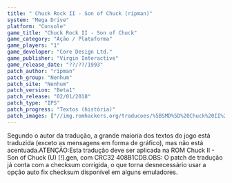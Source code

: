```yaml
---
title: " Chuck Rock II - Son of Chuck (ripman)"
system: "Mega Drive"
platform: "Console"
game_title: "Chuck Rock II - Son of Chuck"
game_category: "Ação / Plataforma"
game_players: "1"
game_developer: "Core Design Ltd."
game_publisher: "Virgin Interactive"
game_release_date: "??/??/1993"
patch_author: "ripman"
patch_group: "Nenhum"
patch_site: "Nenhum"
patch_version: "Beta1"
patch_release: "02/01/2018"
patch_type: "IPS"
patch_progress: "Textos (história)"
patch_images: ["//img.romhackers.org/traducoes/%5BSMD%5D%20Chuck%20II%20-%20Son%20of%20Chuck%20-%20ripman%20-%201.png","//img.romhackers.org/traducoes/%5BSMD%5D%20Chuck%20II%20-%20Son%20of%20Chuck%20-%20ripman%20-%202.png","//img.romhackers.org/traducoes/%5BSMD%5D%20Chuck%20II%20-%20Son%20of%20Chuck%20-%20ripman%20-%203.png"]
---
```

Segundo o autor da tradução, a grande maioria dos textos do jogo está traduzida (exceto as mensagens em forma de gráfico), mas não está acentuada.ATENÇÃO:Esta tradução deve ser aplicada na ROM Chuck II - Son of Chuck (U) [!].gen, com CRC32 408B1CDB.OBS: O patch de tradução já conta com a checksum corrigida, o que torna desnecessário usar a opção auto fix checksum disponível em alguns emuladores.
